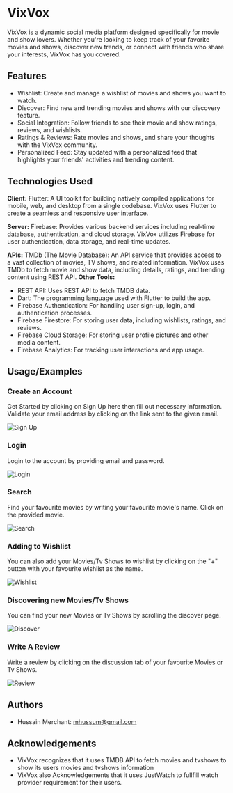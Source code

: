# VixVox

VixVox is a dynamic social media platform designed specifically for movie and show lovers. Whether you're looking to keep track of your favorite movies and shows, discover new trends, or connect with friends who share your interests, VixVox has you covered.
## Features

- Wishlist: Create and manage a wishlist of movies and shows you want to watch.
- Discover: Find new and trending movies and shows with our discovery feature.
- Social Integration: Follow friends to see their movie and show ratings, reviews, and wishlists.
- Ratings & Reviews: Rate movies and shows, and share your thoughts with the VixVox community.
- Personalized Feed: Stay updated with a personalized feed that highlights your friends' activities and trending content.

## Technologies Used

**Client:** Flutter: A UI toolkit for building natively compiled applications for mobile, web, and desktop from a single codebase. VixVox uses Flutter to create a seamless and responsive user interface.
   
**Server:**  Firebase: Provides various backend services including real-time database, authentication, and cloud storage. VixVox utilizes Firebase for user authentication, data storage, and real-time updates.

**APIs:** TMDb (The Movie Database): An API service that provides access to a vast collection of movies, TV shows, and related information. VixVox uses TMDb to fetch movie and show data, including details, ratings, and trending content using REST API.
**Other Tools:**
- REST API: Uses REST API to fetch TMDB data. 
- Dart: The programming language used with Flutter to build the app.
- Firebase Authentication: For handling user sign-up, login, and authentication processes.
- Firebase Firestore: For storing user data, including wishlists, ratings, and reviews.
- Firebase Cloud Storage: For storing user profile pictures and other media content.
- Firebase Analytics: For tracking user interactions and app usage.
## Usage/Examples

### Create an Account
Get Started by clicking on Sign Up here then fill out necessary information. Validate your email address by clicking on the link sent to the given email.

![Sign Up](readme_photos/signup.png)

### Login
Login to the account by providing email and password.

![Login](readme_photos/login.png)

### Search
Find your favourite movies by writing your favourite movie's name. Click on the provided movie.

![Search](readme_photos/search.png)

### Adding to Wishlist
You can also add your Movies/Tv Shows to wishlist by clicking on the "+" button with your favourite wishlist as the name.

![Wishlist](readme_photos/wishlist.png)

### Discovering new Movies/Tv Shows
You can find your new Movies or Tv Shows by scrolling the discover page.

![Discover](readme_photos/discover.png)

### Write A Review
Write a review by clicking on the discussion tab of your favourite Movies or Tv Shows.

![Review](readme_photos/review.png)

## Authors

- Hussain Merchant: mhussum@gmail.com
## Acknowledgements

- VixVox recognizes that it uses TMDB API to fetch movies and tvshows to show its users movies and tvshows information
- VixVox also Acknowledgements that it uses JustWatch to fullfill watch provider requirement for their users.

